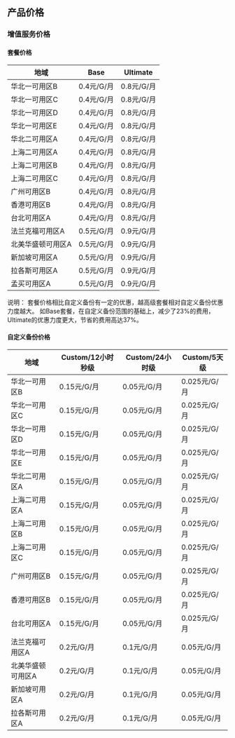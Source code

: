 ## 产品价格

### 增值服务价格

#### 套餐价格

| 地域        |  Base  |  Ultimate  |
| ---------  | -------- | -------- |
| 华北一可用区B | 0.4元/G/月 | 0.8元/G/月 |
| 华北一可用区C | 0.4元/G/月 | 0.8元/G/月 |
| 华北一可用区D | 0.4元/G/月 | 0.8元/G/月 |
| 华北一可用区E | 0.4元/G/月 | 0.8元/G/月 |
| 华北二可用区A | 0.4元/G/月 | 0.8元/G/月 |
| 上海二可用区A | 0.4元/G/月 | 0.8元/G/月 |
| 上海二可用区B | 0.4元/G/月 | 0.8元/G/月 |
| 上海二可用区C | 0.4元/G/月 | 0.8元/G/月 |
| 广州可用区B   | 0.4元/G/月 | 0.8元/G/月 |
| 香港可用区B   | 0.4元/G/月 | 0.8元/G/月 |
| 台北可用区A   | 0.4元/G/月 | 0.8元/G/月 |
| 法兰克福可用区A   | 0.5元/G/月 | 0.9元/G/月 |
| 北美华盛顿可用区A   | 0.5元/G/月 | 0.9元/G/月 |
| 新加坡可用区A   | 0.5元/G/月 | 0.9元/G/月 |
| 拉各斯可用区A   | 0.5元/G/月 | 0.9元/G/月 |
| 孟买可用区A   | 0.5元/G/月 | 0.9元/G/月 |

说明： 套餐价格相比自定义备份有一定的优惠，越高级套餐相对自定义备份优惠力度越大。  如Base套餐，在自定义备份范围的基础上，减少了23%的费用，Ultimate的优惠力度更大，节省的费用高达37%。
 
#### 自定义备份价格

| 地域        |  Custom/12小时秒级  |  Custom/24小时级  |  Custom/5天级  |
| ---------  | -------- | -------- | -------- |
| 华北一可用区B | 0.15元/G/月 | 0.05元/G/月 | 0.025元/G/月 |
| 华北一可用区C | 0.15元/G/月 | 0.05元/G/月 | 0.025元/G/月 |
| 华北一可用区D | 0.15元/G/月 | 0.05元/G/月 | 0.025元/G/月 |
| 华北一可用区E | 0.15元/G/月 | 0.05元/G/月 | 0.025元/G/月 |
| 华北二可用区A | 0.15元/G/月 | 0.05元/G/月 | 0.025元/G/月 |
| 上海二可用区A | 0.15元/G/月 | 0.05元/G/月 | 0.025元/G/月 |
| 上海二可用区B | 0.15元/G/月 | 0.05元/G/月 | 0.025元/G/月 |
| 上海二可用区C | 0.15元/G/月 | 0.05元/G/月 | 0.025元/G/月 |
| 广州可用区B   | 0.15元/G/月 | 0.05元/G/月 | 0.025元/G/月 |
| 香港可用区B   | 0.15元/G/月 | 0.05元/G/月 | 0.025元/G/月 |
| 台北可用区A   | 0.15元/G/月 | 0.05元/G/月 | 0.025元/G/月 |
| 法兰克福可用区A   | 0.2元/G/月 | 0.1元/G/月 | 0.05元/G/月 |
| 北美华盛顿可用区A   | 0.2元/G/月 | 0.1元/G/月 | 0.05元/G/月 |
| 新加坡可用区A   | 0.2元/G/月 | 0.1元/G/月 | 0.05元/G/月 |
| 拉各斯可用区A   | 0.2元/G/月 | 0.1元/G/月 | 0.05元/G/月 |



